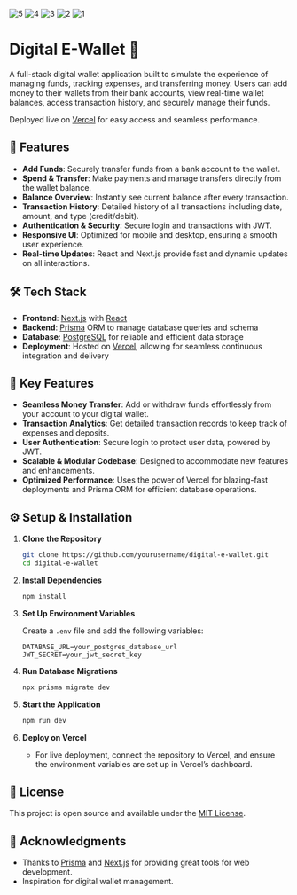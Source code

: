 ![5](https://github.com/user-attachments/assets/5761db59-a6a1-47b7-9024-9a84b9a2cd52)
![4](https://github.com/user-attachments/assets/f4300ac4-7508-4a10-81d6-4680faf12d1f)
![3](https://github.com/user-attachments/assets/a1c90dfe-f114-46d5-a4f9-1c016c3eab67)
![2](https://github.com/user-attachments/assets/bafbe0a9-cda4-487b-9c22-2a523a529929)
![1](https://github.com/user-attachments/assets/5b0f80be-59ad-450f-9fc7-7d12ebccb5e5)


# Digital E-Wallet 💸

A full-stack digital wallet application built to simulate the experience of managing funds, tracking expenses, and transferring money. Users can add money to their wallets from their bank accounts, view real-time wallet balances, access transaction history, and securely manage their funds. 

Deployed live on [Vercel](https://vercel.com/) for easy access and seamless performance.

## 🚀 Features

- **Add Funds**: Securely transfer funds from a bank account to the wallet.
- **Spend & Transfer**: Make payments and manage transfers directly from the wallet balance.
- **Balance Overview**: Instantly see current balance after every transaction.
- **Transaction History**: Detailed history of all transactions including date, amount, and type (credit/debit).
- **Authentication & Security**: Secure login and transactions with JWT.
- **Responsive UI**: Optimized for mobile and desktop, ensuring a smooth user experience.
- **Real-time Updates**: React and Next.js provide fast and dynamic updates on all interactions.

## 🛠️ Tech Stack

- **Frontend**: [Next.js](https://nextjs.org/) with [React](https://reactjs.org/)
- **Backend**: [Prisma](https://www.prisma.io/) ORM to manage database queries and schema
- **Database**: [PostgreSQL](https://www.postgresql.org/) for reliable and efficient data storage
- **Deployment**: Hosted on [Vercel](https://vercel.com/), allowing for seamless continuous integration and delivery


## 🔑 Key Features

- **Seamless Money Transfer**: Add or withdraw funds effortlessly from your account to your digital wallet.
- **Transaction Analytics**: Get detailed transaction records to keep track of expenses and deposits.
- **User Authentication**: Secure login to protect user data, powered by JWT.
- **Scalable & Modular Codebase**: Designed to accommodate new features and enhancements.
- **Optimized Performance**: Uses the power of Vercel for blazing-fast deployments and Prisma ORM for efficient database operations.

## ⚙️ Setup & Installation

1. **Clone the Repository**

    ```bash
    git clone https://github.com/yourusername/digital-e-wallet.git
    cd digital-e-wallet
    ```

2. **Install Dependencies**

    ```bash
    npm install
    ```

3. **Set Up Environment Variables**

    Create a `.env` file and add the following variables:

    ```env
    DATABASE_URL=your_postgres_database_url
    JWT_SECRET=your_jwt_secret_key
    ```

4. **Run Database Migrations**

    ```bash
    npx prisma migrate dev
    ```

5. **Start the Application**

    ```bash
    npm run dev
    ```

6. **Deploy on Vercel**

    - For live deployment, connect the repository to Vercel, and ensure the environment variables are set up in Vercel’s dashboard.

## 📄 License

This project is open source and available under the [MIT License](./LICENSE).

## 🙏 Acknowledgments

- Thanks to [Prisma](https://www.prisma.io/) and [Next.js](https://nextjs.org/) for providing great tools for web development.
- Inspiration for digital wallet management.

